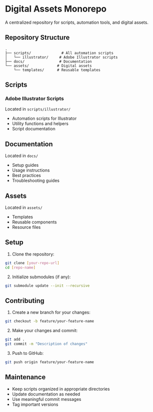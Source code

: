 # Digital Assets Monorepo

A centralized repository for scripts, automation tools, and digital assets.

## Repository Structure

```
.
├── scripts/              # All automation scripts
│   └── illustrator/     # Adobe Illustrator scripts
├── docs/                # Documentation
└── assets/             # Digital assets
    └── templates/      # Reusable templates
```

## Scripts

### Adobe Illustrator Scripts
Located in `scripts/illustrator/`
- Automation scripts for Illustrator
- Utility functions and helpers
- Script documentation

## Documentation
Located in `docs/`
- Setup guides
- Usage instructions
- Best practices
- Troubleshooting guides

## Assets
Located in `assets/`
- Templates
- Reusable components
- Resource files

## Setup

1. Clone the repository:
```bash
git clone [your-repo-url]
cd [repo-name]
```

2. Initialize submodules (if any):
```bash
git submodule update --init --recursive
```

## Contributing

1. Create a new branch for your changes:
```bash
git checkout -b feature/your-feature-name
```

2. Make your changes and commit:
```bash
git add .
git commit -m "Description of changes"
```

3. Push to GitHub:
```bash
git push origin feature/your-feature-name
```

## Maintenance

- Keep scripts organized in appropriate directories
- Update documentation as needed
- Use meaningful commit messages
- Tag important versions
